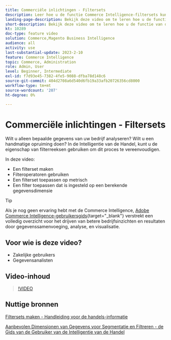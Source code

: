 ```yaml
---
title: Commerciële inlichtingen - Filtersets
description: Leer hoe u de functie Commerce Intelligence-filtersets kunt gebruiken om de rapportage van bedrijfsgegevens voor Adobe Commerce en Magento Open Source te vereenvoudigen.
landing-page-description: Bekijk deze video om te leren hoe u de functie van de het filterreeksen van de Intelligentie van de Handel gebruikt om bedrijfsgegevensrapportering te vereenvoudigen.
short-description: Bekijk deze video om te leren hoe u de functie van de MBCommerce IntelligenceI-filtersets kunt gebruiken om de rapportage van bedrijfsgegevens te vereenvoudigen.
kt: 10289
doc-type: feature video
solution: Commerce,Magento Business Intelligence
audience: all
activity: use
last-substantial-update: 2023-2-10
feature: Commerce Intelligence
topic: Commerce, Administration
role: Admin, User
level: Beginner, Intermediate
exl-id: f7d93e45-7382-4fe5-9088-dfba78d148c6
source-git-commit: 404d2708a6d540d6fb19a33afb20726356cd8000
workflow-type: tm+mt
source-wordcount: '207'
ht-degree: 0%

---
```


# Commerciële inlichtingen - Filtersets

Wilt u alleen bepaalde gegevens van uw bedrijf analyseren? Wilt u een handmatige opruiming doen? In de Intelligentie van de Handel, kunt u de eigenschap van filterreeksen gebruiken om dit proces te vereenvoudigen.

In deze video:

- Een filterset maken
- Filteroperatoren gebruiken
- Een filterset toepassen op metrisch
- Een filter toepassen dat is ingesteld op een berekende gegevensdimensie

>[!TIP]
>
>Als je nog geen ervaring hebt met de Commerce Intelligence, [Adobe Commerce Intelligence-gebruikersgids](https://experienceleague.adobe.com/docs/commerce-business-intelligence/mbi/guide-overview.html){target="_blank"} verstrekt een volledig overzicht voor het drijven van betere bedrijfsinzichten en resultaten door gegevenssamenvoeging, analyse, en visualisatie.

## Voor wie is deze video?

- Zakelijke gebruikers
- Gegevensanalisten

## Video-inhoud

>[!VIDEO](https://video.tv.adobe.com/v/342408?quality=12&learn=on)

## Nuttige bronnen

[Filtersets maken - Handleiding voor de handels-informatie](https://experienceleague.adobe.com/docs/commerce-business-intelligence/mbi/build/reports/ess-manage-data-filters.html)

[Aanbevolen Dimensionen van Gegevens voor Segmentatie en Filtreren - de Gids van de Gebruiker van de Intelligentie van de Handel](https://experienceleague.adobe.com/docs/commerce-business-intelligence/mbi/best-practices/data/segment-filter.html)
